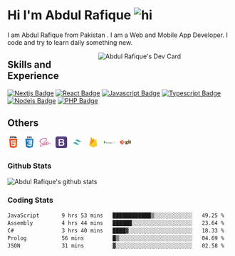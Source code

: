 # Hi I'm Abdul Rafique <img src="https://user-images.githubusercontent.com/1303154/88677602-1635ba80-d120-11ea-84d8-d263ba5fc3c0.gif" width="28px" alt="hi">

I am Abdul Rafique from Pakistan . I am a Web and Mobile App Developer. I code and try to learn daily something new.

<a href="https://app.daily.dev/abdul_rafique">
    <img align="right" src="https://api.daily.dev/devcards/b378ff725cb647318568fb68473180ff.png?r=iu8" width="300" alt="Abdul Rafique's Dev Card"/>
</a>
  
## Skills and Experience
[![Nextjs Badge](https://img.shields.io/badge/-Nextjs-f8f9fa?style=for-the-badge&labelColor=444&logo=next.js)](#)
[![React Badge](https://img.shields.io/badge/-React-61DBFB?style=for-the-badge&labelColor=444&logo=react&logoColor=61DBFB)](#) [![Javascript Badge](https://img.shields.io/badge/-Javascript-F0DB4F?style=for-the-badge&labelColor=444&logo=javascript&logoColor=F0DB4F)](#) [![Typescript Badge](https://img.shields.io/badge/-Typescript-007acc?style=for-the-badge&labelColor=444&logo=typescript&logoColor=007acc)](#) [![Nodejs Badge](https://img.shields.io/badge/-Nodejs-3C873A?style=for-the-badge&labelColor=444&logo=node.js&logoColor=3C873A)](#) [![PHP Badge](https://img.shields.io/badge/-PHP-8993be?style=for-the-badge&labelColor=444&logo=php&logoColor=8993be)](#)

## Others
<img  align="left" alt="HTML5" width="26px" style="margin-right: 10px" src="https://raw.githubusercontent.com/github/explore/80688e429a7d4ef2fca1e82350fe8e3517d3494d/topics/html/html.png">

<img align="left" alt="CSS3" width="26px" style="margin-right: 10px" src="https://raw.githubusercontent.com/github/explore/80688e429a7d4ef2fca1e82350fe8e3517d3494d/topics/css/css.png">

<img align="left" alt="SASS" width="26px" style="margin-right: 10px" src="https://raw.githubusercontent.com/github/explore/80688e429a7d4ef2fca1e82350fe8e3517d3494d/topics/sass/sass.png">

<img align="left" alt="Bootstrap" width="26px" style="margin-right: 10px" src="https://raw.githubusercontent.com/github/explore/80688e429a7d4ef2fca1e82350fe8e3517d3494d/topics/bootstrap/bootstrap.png">

<img align="left" alt="Tailwind CSS" width="26px" style="margin-right: 10px" src="https://raw.githubusercontent.com/github/explore/80688e429a7d4ef2fca1e82350fe8e3517d3494d/topics/tailwind/tailwind.png">

<img align="left" alt="Firebase" width="26px" style="margin-right: 10px" src="https://raw.githubusercontent.com/github/explore/80688e429a7d4ef2fca1e82350fe8e3517d3494d/topics/firebase/firebase.png">

<img align="left" alt="MongoDB" width="26px" style="margin-right: 10px" src="https://raw.githubusercontent.com/github/explore/80688e429a7d4ef2fca1e82350fe8e3517d3494d/topics/mongodb/mongodb.png">

<img align="left" alt="Git" width="26px" style="margin-right: 10px" src="https://raw.githubusercontent.com/github/explore/80688e429a7d4ef2fca1e82350fe8e3517d3494d/topics/git/git.png">


<br />
<br />

### Github Stats
![Abdul Rafique's github stats](https://github-readme-stats.vercel.app/api?username=abdul-rafique&show_icons=true&theme=tokyonight)

### Coding Stats
<!--START_SECTION:waka-->

```txt
JavaScript       9 hrs 53 mins   ████████████▒░░░░░░░░░░░░   49.25 %
Assembly         4 hrs 44 mins   ██████░░░░░░░░░░░░░░░░░░░   23.64 %
C#               3 hrs 40 mins   ████▓░░░░░░░░░░░░░░░░░░░░   18.33 %
Prolog           56 mins         █▒░░░░░░░░░░░░░░░░░░░░░░░   04.69 %
JSON             31 mins         ▓░░░░░░░░░░░░░░░░░░░░░░░░   02.58 %
```

<!--END_SECTION:waka-->
